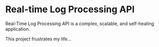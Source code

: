# Real-time Log Processing API

Real-Time Log Processing API is a complex, scalable, and self-healing application.

This project frustrates my life...
